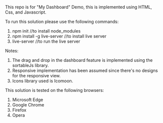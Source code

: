 This repo is for "My Dashboard" Demo, this is implemented using HTML, Css, and Javascript.

To run this solution please use the following commands:
1. npm init                             //to install node_modules
2. npm install -g live-server           //to install live server
3. live-server                          //to run the live server

Notes: 
1. The drag and drop in the dashboard feature is implemented using the sortableJs library.
2. Responsive implementation has been assumed since there's no designs for the responsive view.
3. Icons library used is Icomoon.

This solution is tested on the following browsers:
1. Microsoft Edge
2. Google Chrome
3. Firefox
4. Opera
